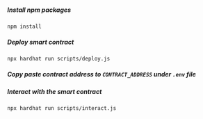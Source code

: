 ##### Install npm packages

```
npm install
```

##### Deploy smart contract

```
npx hardhat run scripts/deploy.js
```

##### Copy paste contract address to `CONTRACT_ADDRESS` under `.env` file

##### Interact with the smart contract

```
npx hardhat run scripts/interact.js
```
